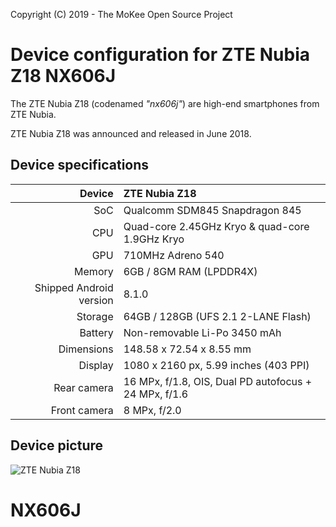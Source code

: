 Copyright (C) 2019 - The MoKee Open Source Project

Device configuration for ZTE Nubia Z18 NX606J
==============

The ZTE Nubia Z18 (codenamed _"nx606j"_) are high-end smartphones from ZTE Nubia.

ZTE Nubia Z18 was announced and released in June 2018.

## Device specifications

| Device       | ZTE Nubia Z18                                          |
| -----------: | :----------------------------------------------------- |
| SoC          | Qualcomm SDM845 Snapdragon 845                         |
| CPU          | Quad-core 2.45GHz Kryo & quad-core 1.9GHz Kryo         |
| GPU          | 710MHz Adreno 540                                      |
| Memory       | 6GB / 8GM RAM (LPDDR4X)                                |
| Shipped Android version | 8.1.0                                       |
| Storage      | 64GB / 128GB (UFS 2.1 2-LANE Flash)                    |
| Battery      | Non-removable Li-Po 3450 mAh                           |
| Dimensions   | 148.58 x 72.54 x 8.55 mm                               |
| Display      | 1080 x 2160 px, 5.99 inches (403 PPI)                  |
| Rear camera  | 16 MPx, f/1.8, OIS, Dual PD autofocus + 24 MPx, f/1.6  |
| Front camera | 8 MPx, f/2.0                                           |

## Device picture

![ZTE Nubia Z18](https://oss.static.nubia.cn/active/5c38020d4dfe014.png "ZTE Nubia Z18 in nebula red")
# NX606J
